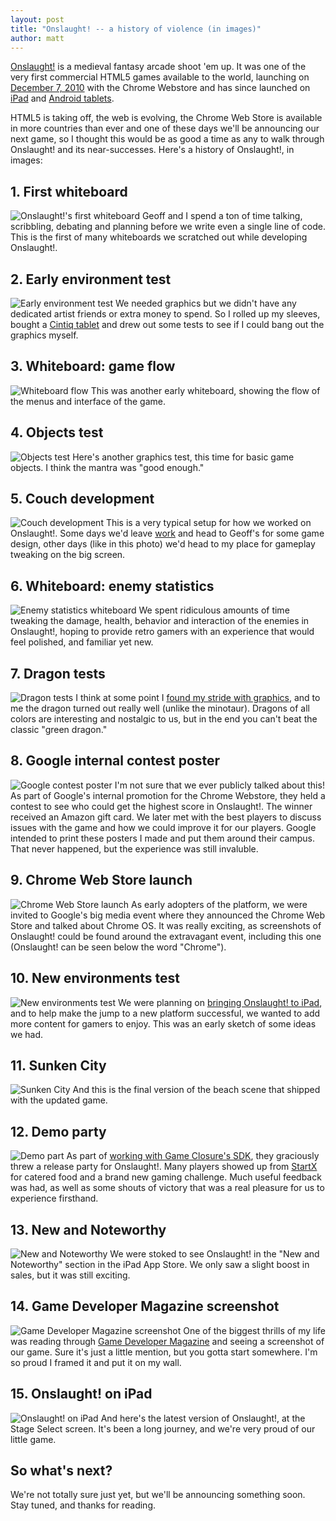 ```yaml
---
layout: post
title: "Onslaught! -- a history of violence (in images)"
author: matt
---
```

[Onslaught!][1] is a medieval fantasy arcade shoot 'em up. It was one of the very first commercial HTML5 games available to the world, launching on [December 7, 2010][2] with the Chrome Webstore and has since launched on [iPad][3] and [Android tablets][4].

HTML5 is taking off, the web is evolving, the Chrome Web Store is available in more countries than ever and one of these days we'll be announcing our next game, so I thought this would be as good a time as any to walk through Onslaught! and its near-successes. Here's a history of Onslaught!, in images:

## 1. First whiteboard

![Onslaught!'s first whiteboard](/media/images/posts/onslaught_history_in_images/01_first_whiteboard.jpg)
Geoff and I spend a ton of time talking, scribbling, debating and planning before we write even a single line of code. This is the first of many whiteboards we scratched out while developing Onslaught!.

## 2. Early environment test
![Early environment test](/media/images/posts/onslaught_history_in_images/02_early_environment_test.png)
We needed graphics but we didn't have any dedicated artist friends or extra money to spend. So I rolled up my sleeves, bought a [Cintiq tablet][5] and drew out some tests to see if I could bang out the graphics myself.

## 3. Whiteboard: game flow
![Whiteboard flow](/media/images/posts/onslaught_history_in_images/03_whiteboard_flow.jpg)
This was another early whiteboard, showing the flow of the menus and interface of the game.

## 4. Objects test
![Objects test](/media/images/posts/onslaught_history_in_images/04_objects_test.png)
Here's another graphics test, this time for basic game objects. I think the mantra was "good enough."

## 5. Couch development
![Couch development](/media/images/posts/onslaught_history_in_images/05_ldg_making_onslaught.jpg)
This is a very typical setup for how we worked on Onslaught!. Some days we'd leave [work][6] and head to Geoff's for some game design, other days (like in this photo) we'd head to my place for gameplay tweaking on the big screen.

## 6. Whiteboard: enemy statistics
![Enemy statistics whiteboard](/media/images/posts/onslaught_history_in_images/06_whiteboard_enemy_stats.jpg)
We spent ridiculous amounts of time tweaking the damage, health, behavior and interaction of the enemies in Onslaught!, hoping to provide retro gamers with an experience that would feel polished, and familiar yet new.

## 7. Dragon tests
![Dragon tests](/media/images/posts/onslaught_history_in_images/07_dragon_tests.png)
I think at some point I [found my stride with graphics][7], and to me the dragon turned out really well (unlike the minotaur). Dragons of all colors are interesting and nostalgic to us, but in the end you can't beat the classic "green dragon."

## 8. Google internal contest poster
![Google contest poster](/media/images/posts/onslaught_history_in_images/08_google_contest_poster.png)
I'm not sure that we ever publicly talked about this! As part of Google's internal promotion for the Chrome Webstore, they held a contest to see who could get the highest score in Onslaught!. The winner received an Amazon gift card. We later met with the best players to discuss issues with the game and how we could improve it for our players. Google intended to print these posters I made and put them around their campus. That never happened, but the experience was still invaluble.

## 9. Chrome Web Store launch
![Chrome Web Store launch](/media/images/posts/onslaught_history_in_images/09_chrome_launch_wall.jpg)
As early adopters of the platform, we were invited to Google's big media event where they announced the Chrome Web Store and talked about Chrome OS. It was really exciting, as screenshots of Onslaught! could be found around the extravagant event, including this one (Onslaught! can be seen below the word "Chrome").

## 10. New environments test
![New environments test](/media/images/posts/onslaught_history_in_images/10_lol_beach_party.png)
We were planning on [bringing Onslaught! to iPad][8], and to help make the jump to a new platform successful, we wanted to add more content for gamers to enjoy. This was an early sketch of some ideas we had.

## 11. Sunken City
![Sunken City](/media/images/posts/onslaught_history_in_images/11_sunken_city.png)
And this is the final version of the beach scene that shipped with the updated game.

## 12. Demo party
![Demo part](/media/images/posts/onslaught_history_in_images/12_demo_party.jpg)
As part of [working with Game Closure's SDK][9], they graciously threw a release party for Onslaught!. Many players showed up from [StartX][10] for catered food and a brand new gaming challenge. Much useful feedback was had, as well as some shouts of victory that was a real pleasure for us to experience firsthand.

## 13. New and Noteworthy
![New and Noteworthy](/media/images/posts/onslaught_history_in_images/13_ipad_new_and_noteworthy.png)
We were stoked to see Onslaught! in the "New and Noteworthy" section in the iPad App Store. We only saw a slight boost in sales, but it was still exciting.

## 14. Game Developer Magazine screenshot
![Game Developer Magazine screenshot](/media/images/posts/onslaught_history_in_images/14_game_developer_magazine.jpg)
One of the biggest thrills of my life was reading through [Game Developer Magazine][11] and seeing a screenshot of our game. Sure it's just a little mention, but you gotta start somewhere. I'm so proud I framed it and put it on my wall.

## 15. Onslaught! on iPad
![Onslaught! on iPad](/media/images/posts/onslaught_history_in_images/15_ipad_stage_select.png)
And here's the latest version of Onslaught!, at the Stage Select screen. It's been a long journey, and we're very proud of our little game.

## So what's next?

We're not totally sure just yet, but we'll be announcing something soon. Stay tuned, and thanks for reading.

[1]: /onslaught_arena/
[2]: /announcing-onslaught-arena-for-sale-in-the-go/
[3]: http://itunes.apple.com/us/app/onslaught!/id441426241
[4]: https://market.android.com/details?id=com.gameclosure.tealeaf
[5]: http://www.wacom.com/en/Products/Cintiq/Cintiq12WX.aspx
[6]: http://raptr.com/
[7]: /lava-background-sprite-creation-timelapse/
[8]: /what-we-need-to-get-our-html5-game-on-ipad-sp/
[9]: /the-road-to-a-production-quality-html5-game-o/
[10]: http://startx.stanford.edu/
[11]: http://www.gdmag.com/homepage.htm
